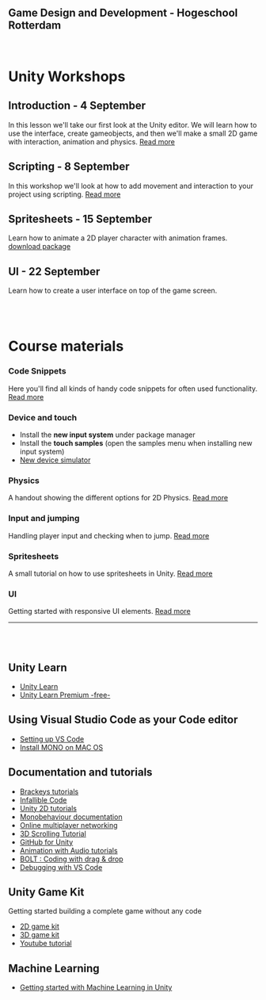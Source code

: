 ## Game Design and Development - Hogeschool Rotterdam

<br>

# Unity Workshops

## Introduction - 4 September
In this lesson we'll take our first look at the Unity editor. We will learn how to use the interface, create gameobjects, and then we'll make a small 2D game with interaction, animation and physics.
[Read more](introduction.md)

## Scripting - 8 September
In this workshop we'll look at how to add movement and interaction to your project using scripting. [Read more](scripting.md)

## Spritesheets - 15 September
Learn how to animate a 2D player character with animation frames.
[download package](./downloads/animationworkshop.package)

## UI - 22 September
Learn how to create a user interface on top of the game screen.

<br>
<br>


# Course materials

### Code Snippets
Here you'll find all kinds of handy code snippets for often used functionality.
[Read more](snippets.md)

### Device and touch

- Install the **new input system** under package manager
- Install the **touch samples** (open the samples menu when installing new input system)
- [New device simulator](https://www.youtube.com/watch?v=uokF9CmUs9c)

### Physics
A handout showing the different options for 2D Physics.
[Read more](physics.md)

### Input and jumping
Handling player input and checking when to jump. [Read more](player.md)

### Spritesheets
A small tutorial on how to use spritesheets in Unity.
[Read more](spritesheets.md)

### UI
Getting started with responsive UI elements.
[Read more](canvas.md)

---

<br>
<br>

## Unity Learn

- [Unity Learn](https://learn.unity.com)
- [Unity Learn Premium -free-](https://unity.com/products/learn-premium)

## Using Visual Studio Code as your Code editor

- [Setting up VS Code](https://code.visualstudio.com/docs/other/unity)
- [Install MONO on MAC OS](https://www.mono-project.com/download/stable/)

## Documentation and tutorials

- [Brackeys tutorials](https://www.youtube.com/c/Brackeys)
- [Infallible Code](https://www.youtube.com/c/InfallibleCode)
- [Unity 2D tutorials](https://unity3d.com/learn/tutorials/topics/2d-game-creation/)
- [Monobehaviour documentation](https://docs.unity3d.com/ScriptReference/MonoBehaviour.html)
- [Online multiplayer networking](https://unity3d.com/learn/tutorials/topics/multiplayer-networking)
- [3D Scrolling Tutorial](https://www.youtube.com/watch?v=HrDxnMI7pCc)
- [GitHub for Unity](https://unity.github.com)
- [Animation with Audio tutorials](https://www.youtube.com/channel/UCBkub2TsbCFIfdhuxRr2Lrw/videos)
- [BOLT : Coding with drag & drop](https://ludiq.io/bolt)
- [Debugging with VS Code](https://www.youtube.com/watch?v=qCkFzMSILzk)

## Unity Game Kit

Getting started building a complete game without any code

- [2D game kit](https://unity3d.com/learn/tutorials/s/2d-game-kit)
- [3D game kit](https://unity3d.com/learn/tutorials/s/3d-game-kit)
- [Youtube tutorial](https://www.youtube.com/watch?v=qsU4nM0L_n0)

## Machine Learning

- [Getting started with Machine Learning in Unity](https://github.com/HR-CMGT/TLE3-machine-learning/blob/master/unity.md)


